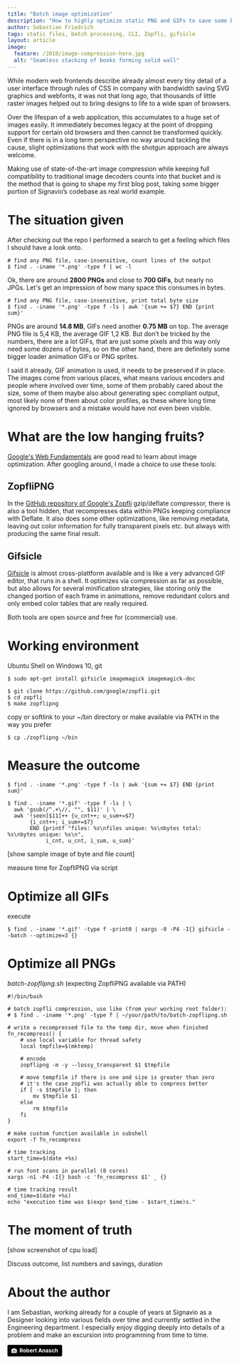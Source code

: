 ```yaml
---
title: "Batch image optimization"
description: "How to highly optimize static PNG and GIFs to save some bandwidth"
author: Sebastian Friedrich
tags: static files, batch processing, CLI, Zopfli, gifsicle
layout: article
image:
  feature: /2018/image-compression-hero.jpg
  alt: "Seamless stacking of books forming solid wall"
---
```


While modern web frontends describe already almost every tiny detail of a user interface through rules of CSS in company with bandwidth saving SVG graphics and webfonts, it was not that long ago, that thousands of little raster images helped out to bring designs to life to a wide span of browsers.

Over the lifespan of a web application, this accumulates to a huge set of images easily. It immediately becomes legacy at the point of dropping support for certain old browsers and then cannot be transformed quickly. Even if there is in a long term perspective no way around tackling the cause, slight optimizations that work with the shotgun approach are always welcome.

Making use of state-of-the-art image compression while keeping full compatibility to traditional image decoders counts into that bucket and is the method that is going to shape my first blog post, taking some bigger portion of Signavio’s codebase as real world example.

# The situation given

After checking out the repo I performed a search to get a feeling which files I should have a look onto.

```
# find any PNG file, case-insensitive, count lines of the output
$ find . -iname '*.png' -type f | wc -l
```

Ok, there are around **2800 PNGs** and close to **700 GIFs**, but nearly no JPGs. Let's get an impression of how many space this consumes in bytes.

```
# find any PNG file, case-insensitive, print total byte size
$ find . -iname '*.png' -type f -ls | awk '{sum += $7} END {print sum}'
```

PNGs are around **14.8 MB**, GIFs need another **0.75 MB** on top. The average PNG file is 5,4 KB, the average GIF 1,2 KB. But don’t be tricked by the numbers, there are a lot GIFs, that are just some pixels and this way only need some dozens of bytes, so on the other hand, there are definitely some bigger loader animation GIFs or PNG sprites.

I said it already, GIF animation is used, it needs to be preserved if in place. The images come from various places, what means various encoders and people where involved over time, some of them probably cared about the size, some of them maybe also about generating spec compliant output, most likely none of them about color profiles, as these where long time ignored by browsers and a mistake would have not even been visible.

# What are the low hanging fruits?

[Google's Web Fundamentals](https://developers.google.com/web/fundamentals/performance/optimizing-content-efficiency/image-optimization) are good read to learn about image optimization. After googling around, I made a choice to use these tools:

## ZopfliPNG

In the [GitHub repository of Google's Zopfli](https://github.com/google/zopfli/blob/master/README.zopflipng) gzip/deflate compressor, there is also a tool hidden, that recompresses data within PNGs keeping compliance with Deflate. It also does some other optimizations, like removing metadata, leaving out color information for fully transparent pixels etc. but always with producing the same final result.

## Gifsicle

[Gifsicle](http://www.lcdf.org/gifsicle/) is almost cross-plattform available and is like a very advanced GIF editor, that runs in a shell. It optimizes via compression as far as possible, but also allows for several minification strategies, like storing only the changed portion of each frame in animations, remove redundant colors and only embed color tables that are really required.

Both tools are open source and free for (commercial) use.

# Working environment

Ubuntu Shell on Windows 10, git

```
$ sudo apt-get install gifsicle imagemagick imagemagick-doc
```

```
$ git clone https://github.com/google/zopfli.git
$ cd zopfli
$ make zopflipng
```

copy or softlink to your ~/bin directory or make available via PATH in the way you prefer
```
$ cp ./zopflipng ~/bin
```

# Measure the outcome

```
$ find . -iname '*.png' -type f -ls | awk '{sum += $7} END {print sum}'
```

```
$ find . -iname '*.gif' -type f -ls | \
  awk 'gsub(/^.+\//, "", $11)' | \
  awk '!seen[$11]++ {u_cnt++; u_sum+=$7}
       {i_cnt++; i_sum+=$7}
       END {printf "files: %s\nfiles unique: %s\nbytes total: %s\nbytes unique: %s\n",
            i_cnt, u_cnt, i_sum, u_sum}'
```

[show sample image of byte and file count]

measure time for ZopfliPNG via script

# Optimize all GIFs

execute

```
$ find . -iname '*.gif' -type f -print0 | xargs -0 -P4 -I{} gifsicle --batch --optimize=3 {}
```

# Optimize all PNGs

_batch-zopflipng.sh_ (expecting ZopfliPNG available via PATH)
```
#!/bin/bash

# batch zopfli compression, use like (from your working root folder):
# $ find . -iname '*.png' -type f | ~/your/path/to/batch-zopflipng.sh

# write a recompressed file to the temp dir, move when finished
fn_recompress() {
	# use local variable for thread safety
	local tmpfile=$(mktemp)

	# encode
	zopflipng -m -y --lossy_transparent $1 $tmpfile

	# move tempfile if there is one and size is greater than zero
	# it's the case zopfli was actually able to compress better
	if [ -s $tmpfile ]; then
		mv $tmpfile $1
	else
		rm $tmpfile
	fi
}

# make custom function available in subshell
export -f fn_recompress

# time tracking
start_time=$(date +%s)

# run font scans in parallel (8 cores)
xargs -n1 -P4 -I{} bash -c 'fn_recompress $1' _ {}

# time tracking result
end_time=$(date +%s)
echo "execution time was $(expr $end_time - $start_time)s."
```

# The moment of truth

[show screenshot of cpu load]

Discuss outcome, list numbers and savings, duration

# About the author

I am Sebastian, working already for a couple of years at Signavio as a Designer looking into various fields over time and currently settled in the Engineering department. I especially enjoy digging deeply into details of a problem and make an excursion into programming from time to time.

<a style="background-color:black;color:white;text-decoration:none;padding:4px 6px;font-family:-apple-system, BlinkMacSystemFont, &quot;San Francisco&quot;, &quot;Helvetica Neue&quot;, Helvetica, Ubuntu, Roboto, Noto, &quot;Segoe UI&quot;, Arial, sans-serif;font-size:12px;font-weight:bold;line-height:1.2;display:inline-block;border-radius:3px" href="https://unsplash.com/@diesektion?utm_medium=referral&amp;utm_campaign=photographer-credit&amp;utm_content=creditBadge" target="_blank" rel="noopener noreferrer" title="Download free do whatever you want high-resolution photos from Robert Anasch"><span style="display:inline-block;padding:2px 3px"><svg xmlns="http://www.w3.org/2000/svg" style="height:12px;width:auto;position:relative;vertical-align:middle;top:-1px;fill:white" viewBox="0 0 32 32"><title>unsplash-logo</title><path d="M20.8 18.1c0 2.7-2.2 4.8-4.8 4.8s-4.8-2.1-4.8-4.8c0-2.7 2.2-4.8 4.8-4.8 2.7.1 4.8 2.2 4.8 4.8zm11.2-7.4v14.9c0 2.3-1.9 4.3-4.3 4.3h-23.4c-2.4 0-4.3-1.9-4.3-4.3v-15c0-2.3 1.9-4.3 4.3-4.3h3.7l.8-2.3c.4-1.1 1.7-2 2.9-2h8.6c1.2 0 2.5.9 2.9 2l.8 2.4h3.7c2.4 0 4.3 1.9 4.3 4.3zm-8.6 7.5c0-4.1-3.3-7.5-7.5-7.5-4.1 0-7.5 3.4-7.5 7.5s3.3 7.5 7.5 7.5c4.2-.1 7.5-3.4 7.5-7.5z"></path></svg></span><span style="display:inline-block;padding:2px 3px">Robert Anasch</span></a>

